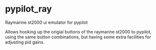 # pypilot_ray
Raymarine st2000 ui emulator for pypilot

Allows hooking up the origial buttons of the raymarine st2000 to pypilot, using the same button combinations, but having some extra facilities for adjusting pid gains.

